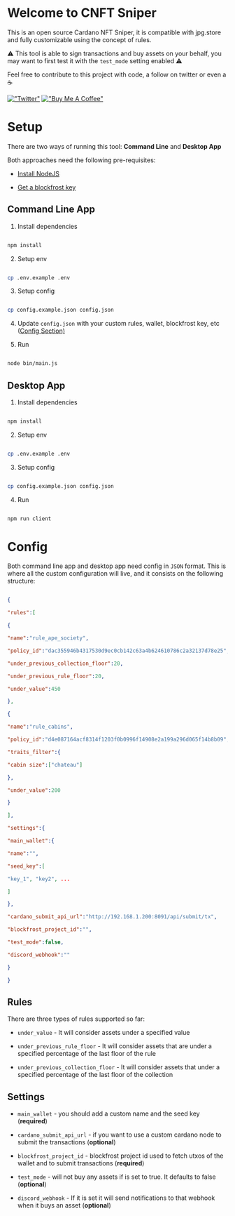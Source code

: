 
# Welcome to CNFT Sniper

  

This is an open source Cardano NFT Sniper, it is compatible with jpg.store and fully customizable using the concept of rules.

⚠️ This tool is able to sign transactions and buy assets on your behalf,  you may want to first test it with the `test_mode` setting enabled ⚠️

Feel free to contribute to this project with code, a follow on twitter or even a ☕️

[!["Twitter"](https://i.imgur.com/ZEKLC7l.png)](https://twitter.com/cnftsniper_) [!["Buy Me A Coffee"](https://www.buymeacoffee.com/assets/img/custom_images/orange_img.png)](https://www.buymeacoffee.com/cnftsniper)

# Setup

There are two ways of running this tool: **Command Line** and **Desktop App**

Both approaches need the following pre-requisites:

  

- [Install NodeJS](https://nodejs.org)

- [Get a blockfrost key](https://blockfrost.io)

  

## Command Line App

  

1. Install dependencies

```bash

npm install

```

  

2. Setup env

```bash

cp .env.example .env

```

3. Setup config

```bash

cp config.example.json config.json

```

4. Update `config.json` with your custom rules, wallet, blockfrost key, etc ([Config Section)](#Config.json)

5. Run

```bash

node bin/main.js

```

## Desktop App

1. Install dependencies

```bash

npm install

```

  

2. Setup env

```bash

cp .env.example .env

```

3. Setup config

```bash

cp config.example.json config.json

```

4. Run

```bash

npm run client

```

  

# Config

Both command line app and desktop app need config in `JSON` format. This is where all the custom configuration will live, and it consists on the following structure:

```json

{

"rules":[

{

"name":"rule_ape_society",

"policy_id":"dac355946b4317530d9ec0cb142c63a4b624610786c2a32137d78e25",

"under_previous_collection_floor":20,

"under_previous_rule_floor":20,

"under_value":450

},

{

"name":"rule_cabins",

"policy_id":"d4e087164acf8314f1203f0b0996f14908e2a199a296d065f14b8b09",

"traits_filter":{

"cabin size":["chateau"]

},

"under_value":200

}

],

"settings":{

"main_wallet":{

"name":"",

"seed_key":[

"key_1", "key2", ...

]

},

"cardano_submit_api_url":"http://192.168.1.200:8091/api/submit/tx",

"blockfrost_project_id":"",

"test_mode":false,

"discord_webhook":""

}

}

```

## Rules

There are three types of rules supported so far:

  

-  `under_value` - It will consider assets under a specified value

-  `under_previous_rule_floor` - It will consider assets that are under a specified percentage of the last floor of the rule

-  `under_previous_collection_floor` - It will consider assets that under a specified percentage of the last floor of the collection

## Settings

-  `main_wallet` - you should add a custom name and the seed key (**required**)

-  `cardano_submit_api_url` - if you want to use a custom cardano node to submit the transactions (**optional**)

-  `blockfrost_project_id` - blockfrost project id used to fetch utxos of the wallet and to submit transactions (**required**)

-  `test_mode` - will not buy any assets if is set to true. It defaults to false (**optional**)

-  `discord_webhook` - If it is set it will send notifications to that webhook when it buys an asset (**optional**)